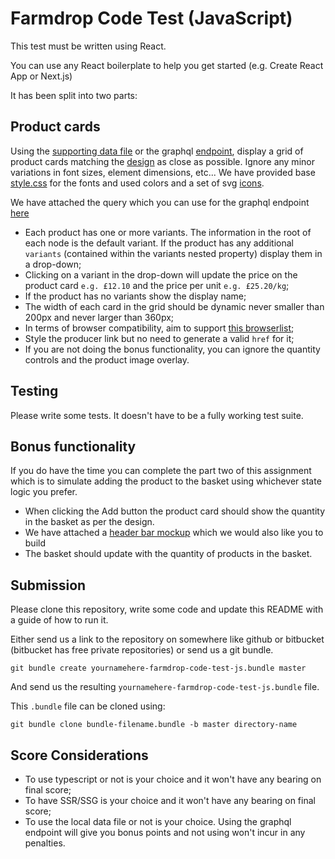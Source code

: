 # Farmdrop Code Test (JavaScript)

This test must be written using React.

You can use any React boilerplate to help you get started (e.g. Create React App or Next.js)

It has been split into two parts:

## Product cards

Using the [supporting data file](data/products.json) or the graphql [endpoint](https://staging-graphql-gateway.farmdrop.com/graphql), display a grid of product cards matching the [design](mockups/products.png) as close as possible. Ignore any minor variations in font sizes, element dimensions, etc...
We have provided base [style.css](style.css) for the fonts and used colors and a set of svg [icons](icons).

We have attached the query which you can use for the graphql endpoint [here](graphql-query/query.txt)

- Each product has one or more variants. The information in the root of each node is the default variant. If the product has any additional `variants` (contained within the variants nested property) display them in a drop-down;
- Clicking on a variant in the drop-down will update the price on the product card `e.g. £12.10` and the price per unit `e.g. £25.20/kg`;
- If the product has no variants show the display name;
- The width of each card in the grid should be dynamic never smaller than 200px and never larger than 360px;
- In terms of browser compatibility, aim to support [this browserlist](https://browserslist.dev/?q=ZGVmYXVsdHMsIG5vdCBJRSAxMSwgbm90IDwgMC41JQ%3D%3D);
- Style the producer link but no need to generate a valid `href` for it;
- If you are not doing the bonus functionality, you can ignore the quantity controls and the product image overlay.

## Testing

Please write some tests. It doesn't have to be a fully working test suite.

## Bonus functionality

If you do have the time you can complete the part two of this assignment which is to simulate adding the product to the basket using whichever state logic you prefer.

- When clicking the Add button the product card should show the quantity in the basket as per the design.
- We have attached a [header bar mockup](mockups/header.png) which we would also like you to build
- The basket should update with the quantity of products in the basket.

## Submission

Please clone this repository, write some code and update this README with a
guide of how to run it.

Either send us a link to the repository on somewhere like github or bitbucket
(bitbucket has free private repositories) or send us a git bundle.

    git bundle create yournamehere-farmdrop-code-test-js.bundle master

And send us the resulting `yournamehere-farmdrop-code-test-js.bundle` file.

This `.bundle` file can be cloned using:

    git bundle clone bundle-filename.bundle -b master directory-name


## Score Considerations

- To use typescript or not is your choice and it won't have any bearing on final score;
- To have SSR/SSG is your choice and it won't have any bearing on final score;
- To use the local data file or not is your choice. Using the graphql endpoint will give you bonus points and not using won't incur in any penalties.